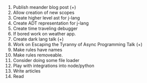 1. Publish meander blog post (+)
2. Allow creation of new scopes
3. Create higher level ast for j-lang
4. Create ADT representation for j-lang
5. Create time traveling debugger
6. If bored work on weather app.
7. Create dark lang talk (+)
8. Work on Escaping the Tyranny of Async Programming Talk (+)
9. Make rules have names
10. Make rules removeable.
11. Consider doing some file loader
12. Play with integrations into node/python
13. Write articles
14. Read